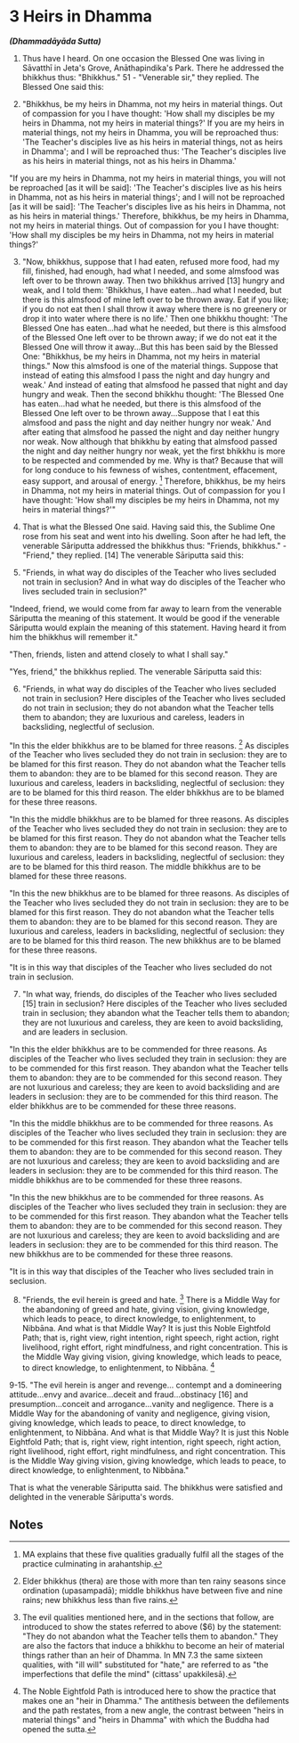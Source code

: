 # 3 Heirs in Dhamma
***(Dhammadāyāda Sutta)***

1. Thus have I heard. On one occasion the Blessed One was living in Sāvatthī in Jeta's Grove, Anāthapindika's Park. There he addressed the bhikkhus thus: "Bhikkhus." 51 - "Venerable sir," they replied. The Blessed One said this:

2. "Bhikkhus, be my heirs in Dhamma, not my heirs in material things. Out of compassion for you I have thought: 'How shall my disciples be my heirs in Dhamma, not my heirs in material things?' If you are my heirs in material things, not my heirs in Dhamma, you will be reproached thus: 'The Teacher's disciples live as his heirs in material things, not as heirs in Dhamma'; and I will be reproached thus: 'The Teacher's disciples live as his heirs in material things, not as his heirs in Dhamma.'

"If you are my heirs in Dhamma, not my heirs in material things, you will not be reproached [as it will be said]: 'The Teacher's disciples live as his heirs in Dhamma, not as his heirs in material things'; and I will not be reproached [as it will be said]: 'The Teacher's disciples live as his heirs in Dhamma, not as his heirs in material things.' Therefore, bhikkhus, be my heirs in Dhamma, not my heirs in material things. Out of compassion for you I have thought: 'How shall my disciples be my heirs in Dhamma, not my heirs in material things?'

3. "Now, bhikkhus, suppose that I had eaten, refused more food, had my fill, finished, had enough, had what I needed, and some almsfood was left over to be thrown away. Then two bhikkhus arrived [13] hungry and weak, and I told them: 'Bhikkhus, I have eaten...had what I needed, but there is this almsfood of mine left over to be thrown away. Eat if you like; if you do not eat then I shall throw it away where there is no greenery or drop it into water where there is no life.' Then one bhikkhu thought: 'The Blessed One has eaten...had what he
needed, but there is this almsfood of the Blessed One left over to be thrown away; if we do not eat it the Blessed One will throw it away...But this has been said by the Blessed One: "Bhikkhus, be my heirs in Dhamma, not my heirs in material things." Now this almsfood is one of the material things. Suppose that instead of eating this almsfood I pass the night and day hungry and weak.' And instead of eating that almsfood he passed that night and day hungry and weak. Then the second bhikkhu thought: 'The Blessed One has eaten...had what he needed, but there is this almsfood of the Blessed One left over to be thrown away...Suppose that I eat this almsfood and pass the night and day neither hungry nor weak.' And after eating that almsfood he passed the night and day neither hungry nor weak. Now although that bhikkhu by eating that almsfood passed the night and day neither hungry nor weak, yet the first bhikkhu is more to be respected and commended by me. Why is that? Because that will for long conduce to his fewness of wishes, contentment, effacement, easy support, and arousal of energy. [^52] Therefore, bhikkhus, be my heirs in Dhamma, not my heirs in material things. Out of compassion for you I have thought: 'How shall my disciples be my heirs in Dhamma, not my heirs in material things?'"

4. That is what the Blessed One said. Having said this, the Sublime One rose from his seat and went into his dwelling. Soon after he had left, the venerable Sāriputta addressed the bhikkhus thus: "Friends, bhikkhus." - "Friend," they replied. [14] The venerable Sāriputta said this:

5. "Friends, in what way do disciples of the Teacher who lives secluded not train in seclusion? And in what way do disciples of the Teacher who lives secluded train in seclusion?"

"Indeed, friend, we would come from far away to learn from the venerable Sāriputta the meaning of this statement. It would be good if the venerable Sāriputta would explain the meaning of this statement. Having heard it from him the bhikkhus will remember it."

"Then, friends, listen and attend closely to what I shall say."

"Yes, friend," the bhikkhus replied. The venerable Sāriputta said this:

6. "Friends, in what way do disciples of the Teacher who lives secluded not train in seclusion? Here disciples of the Teacher who lives secluded do not train in seclusion; they do not abandon
what the Teacher tells them to abandon; they are luxurious and careless, leaders in backsliding, neglectful of seclusion.

"In this the elder bhikkhus are to be blamed for three reasons. [^53] As disciples of the Teacher who lives secluded they do not train in seclusion: they are to be blamed for this first reason. They do not abandon what the Teacher tells them to abandon: they are to be blamed for this second reason. They are luxurious and careless, leaders in backsliding, neglectful of seclusion: they are to be blamed for this third reason. The elder bhikkhus are to be blamed for these three reasons.

"In this the middle bhikkhus are to be blamed for three reasons. As disciples of the Teacher who lives secluded they do not train in seclusion: they are to be blamed for this first reason. They do not abandon what the Teacher tells them to abandon: they are to be blamed for this second reason. They are luxurious and careless, leaders in backsliding, neglectful of seclusion: they are to be blamed for this third reason. The middle bhikkhus are to be blamed for these three reasons.

"In this the new bhikkhus are to be blamed for three reasons. As disciples of the Teacher who lives secluded they do not train in seclusion: they are to be blamed for this first reason. They do not abandon what the Teacher tells them to abandon: they are to be blamed for this second reason. They are luxurious and careless, leaders in backsliding, neglectful of seclusion: they are to be blamed for this third reason. The new bhikkhus are to be blamed for these three reasons.

"It is in this way that disciples of the Teacher who lives secluded do not train in seclusion.

7. "In what way, friends, do disciples of the Teacher who lives secluded [15] train in seclusion? Here disciples of the Teacher who lives secluded train in seclusion; they abandon what the Teacher tells them to abandon; they are not luxurious and careless, they are keen to avoid backsliding, and are leaders in seclusion.

"In this the elder bhikkhus are to be commended for three reasons. As disciples of the Teacher who lives secluded they train in seclusion: they are to be commended for this first reason. They abandon what the Teacher tells them to abandon: they are to be commended for this second reason. They are not luxurious and careless; they are keen to avoid backsliding and
are leaders in seclusion: they are to be commended for this third reason. The elder bhikkhus are to be commended for these three reasons.

"In this the middle bhikkhus are to be commended for three reasons. As disciples of the Teacher who lives secluded they train in seclusion: they are to be commended for this first reason. They abandon what the Teacher tells them to abandon: they are to be commended for this second reason. They are not luxurious and careless; they are keen to avoid backsliding and are leaders in seclusion: they are to be commended for this third reason. The middle bhikkhus are to be commended for these three reasons.

"In this the new bhikkhus are to be commended for three reasons. As disciples of the Teacher who lives secluded they train in seclusion: they are to be commended for this first reason. They abandon what the Teacher tells them to abandon: they are to be commended for this second reason. They are not luxurious and careless; they are keen to avoid backsliding and are leaders in seclusion: they are to be commended for this third reason. The new bhikkhus are to be commended for these three reasons.

"It is in this way that disciples of the Teacher who lives secluded train in seclusion.

8. "Friends, the evil herein is greed and hate. [^54] There is a Middle Way for the abandoning of greed and hate, giving vision, giving knowledge, which leads to peace, to direct knowledge, to enlightenment, to Nibbāna. And what is that Middle Way? It is just this Noble Eightfold Path; that is, right view, right intention, right speech, right action, right livelihood, right effort, right mindfulness, and right concentration. This is the Middle Way giving vision, giving knowledge, which leads to peace, to direct knowledge, to enlightenment, to Nibbāna. [^55]

9-15. "The evil herein is anger and revenge... contempt and a domineering attitude...envy and avarice...deceit and fraud...obstinacy [16] and presumption...conceit and arrogance...vanity and negligence. There is a Middle Way for the abandoning of vanity and negligence, giving vision, giving knowledge, which leads to peace, to direct knowledge, to enlightenment, to Nibbāna. And what is that Middle Way? It is just this Noble Eightfold Path; that is, right view, right intention, right speech,
right action, right livelihood, right effort, right mindfulness, and right concentration. This is the Middle Way giving vision, giving knowledge, which leads to peace, to direct knowledge, to enlightenment, to Nibbāna."

That is what the venerable Sāriputta said. The bhikkhus were satisfied and delighted in the venerable Sāriputta's words.

## Notes

[^51]: MA: The Buddha delivered this sutta because many bhikkhus were becoming elated over the gains and honour accruing to the Sangha, to the neglect of their spiritual training. The Buddha obviously could not lay down a training rule prohibiting the use of the requisites, but he wanted to show the practice of the heirs in Dhamma to those bhikkhus who were earnestly desirous of training.

[^52]: MA explains that these five qualities gradually fulfil all the stages of the practice culminating in arahantship.

[^53]: Elder bhikkhus (thera) are those with more than ten rainy seasons since ordination (upasampadā); middle bhikkhus have between five and nine rains; new bhikkhus less than five rains.

[^54]: The evil qualities mentioned here, and in the sections that follow, are introduced to show the states referred to above (\$6) by the statement: "They do not abandon what the Teacher tells them to abandon." They are also the factors that induce a bhikkhu to become an heir of material things rather than an heir of Dhamma. In MN 7.3 the same sixteen qualities, with "ill will" substituted for "hate," are referred to as "the imperfections that defile the mind" (cittass' upakkilesā).

[^55]: The Noble Eightfold Path is introduced here to show the practice that makes one an "heir in Dhamma." The antithesis between the defilements and the path restates, from a new angle, the contrast between "heirs in material things" and "heirs in Dhamma" with which the Buddha had opened the sutta.



